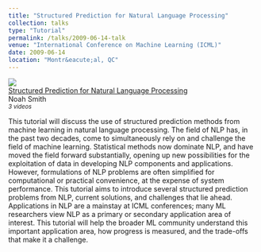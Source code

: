 ```yaml
---
title: "Structured Prediction for Natural Language Processing"
collection: talks
type: "Tutorial"
permalink: /talks/2009-06-14-talk
venue: "International Conference on Machine Learning (ICML)"
date: 2009-06-14
location: "Montr&eacute;al, QC"
---
```


<a href='http://videolectures.net/icml09_smith_spn/'>
  <img src='http://videolectures.net/icml09_smith_spn/thumb.jpg' border=0/>
  <br/>Structured Prediction for Natural Language Processing</a><br/>
Noah Smith
<br/><i><small>3 videos</small></i>

This tutorial will discuss the use of structured prediction methods from machine learning in natural language processing. The field of NLP has, in the past two decades, come to simultaneously rely on and challenge the field of machine learning. Statistical methods now dominate NLP, and have moved the field forward substantially, opening up new possibilities for the exploitation of data in developing NLP components and applications. However, formulations of NLP problems are often simplified for computational or practical convenience, at the expense of system performance. This tutorial aims to introduce several structured prediction problems from NLP, current solutions, and challenges that lie ahead. Applications in NLP are a mainstay at ICML conferences; many ML researchers view NLP as a primary or secondary application area of interest. This tutorial will help the broader ML community understand this important application area, how progress is measured, and the trade-offs that make it a challenge.

